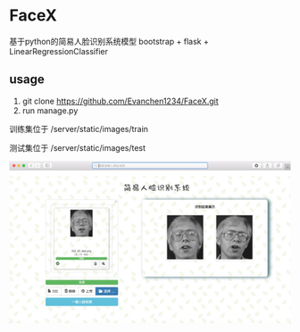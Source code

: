 # FaceX

基于python的简易人脸识别系统模型
bootstrap + flask + LinearRegressionClassifier

## usage
1. git clone https://github.com/Evanchen1234/FaceX.git
2. run manage.py

训练集位于 /server/static/images/train 

测试集位于 /server/static/images/test

<img src="https://github.com/Evanchen1234/FaceX/blob/master/server/static/images/readme-img.png">
